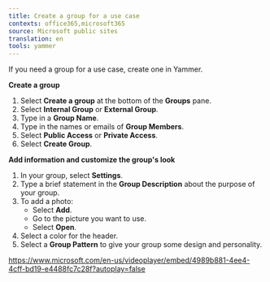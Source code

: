 ```yaml
---
title: Create a group for a use case
contexts: office365,microsoft365
source: Microsoft public sites
translation: en
tools: yammer
---
```


If you need a group for a use case, create one in Yammer\.

__Create a group__

1. Select __Create a group__ at the bottom of the __Groups__ pane\.
2. Select __Internal Group__ or __External Group__\.
3. Type in a __Group Name__\.
4. Type in the names or emails of __Group Members__\.
5. Select __Public Access__ or __Private Access__\.
6. Select __Create Group__\.

__Add information and customize the group's look__

1. In your group, select __Settings__\.
2. Type a brief statement in the __Group Description__ about the purpose of your group\.
3. To add a photo:
	- Select __Add__\.
	- Go to the picture you want to use\.
	- Select __Open__\.
4. Select a color for the header\.
5. Select a __Group Pattern__ to give your group some design and personality\.

[https://www\.microsoft\.com/en\-us/videoplayer/embed/4989b881\-4ee4\-4cff\-bd19\-e4488fc7c28f?autoplay=false](https://www.microsoft.com/en-us/videoplayer/embed/4989b881-4ee4-4cff-bd19-e4488fc7c28f?autoplay=false)

